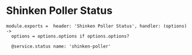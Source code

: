 
# Shinken Poller Status

    module.exports =  header: 'Shinken Poller Status', handler: (options) ->
      options = options.options if options.options?

      @service.status name: 'shinken-poller'
